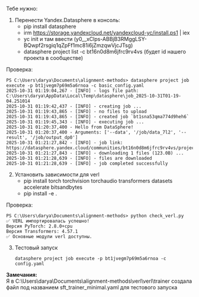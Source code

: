 Тебе нужно: 
1) Перенести Yandex.Datasphere в консоль:
   - pip install datasphere
   - irm https://storage.yandexcloud.net/yandexcloud-yc/install.ps1 | iex
   - yc init и там ввести (y0__xClps-ABBjB3RMggLSY-BQwpf2rsgiq1qZpFf1mc81i6jZmzqwVjcJTsg)
   - datasphere project list -c bt16n0d8m6jfrc9rv4vs (будет id нашего проекта в сообществе)
  
Проверка:
```
PS C:\Users\darya\Documents\alignment-methods> datasphere project job execute -p bt1jvegm7p69m5a6rnoa -c basic_config.yaml
2025-10-31 01:19:04,267 - [INFO] - logs file path: C:\Users\darya\AppData\Local\Temp\datasphere\job_2025-10-31T01-19-04.251014
2025-10-31 01:19:42,437 - [INFO] - creating job ...
2025-10-31 01:19:43,865 - [INFO] - no files to upload
2025-10-31 01:19:43,865 - [INFO] - created job `bt1sna53qma774d9heh6`
2025-10-31 01:19:45,343 - [INFO] - executing job ...
2025-10-31 01:20:37,400 - Hello from DataSphere!
2025-10-31 01:20:37,400 - Arguments: ['--data', '/job/data_7l2', '--result', '/job/output_dp0']
2025-10-31 01:21:27,842 - [INFO] - job link: https://datasphere.yandex.cloud/communities/bt16n0d8m6jfrc9rv4vs/projects/bt1jvegm7p69m5a6rnoa/job/bt1sna53qma774d9heh6
2025-10-31 01:21:27,843 - [INFO] - downloading 1 files (123.0B) ...
2025-10-31 01:21:28,639 - [INFO] - files are downloaded
2025-10-31 01:21:28,639 - [INFO] - job completed successfully
```

2) Установить зависимости для verl
   - pip install torch torchvision torchaudio transformers datasets accelerate bitsandbytes
   - pip install -e .
  
Проверка: 
```
PS C:\Users\darya\Documents\alignment-methods> python check_verl.py
✅ VERL импортировалась успешно!
Версия PyTorch: 2.8.0+cpu
Версия Transformers: 4.57.1
✅ Основные модули verl доступны.
```

3) Тестовый запуск
   ```
   datasphere project job execute -p bt1jvegm7p69m5a6rnoa -c config.yaml
   ```

**Замечания:**    
Я в C:\Users\darya\Documents\alignment-methods\verl\verl\trainer создала файл под названием sft_trainer_minimal.yaml для тестового запуска
